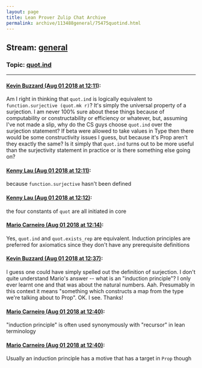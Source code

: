 ```yaml
---
layout: page
title: Lean Prover Zulip Chat Archive 
permalink: archive/113488general/75475quotind.html
---
```


## Stream: [general](index.html)
### Topic: [quot.ind](75475quotind.html)

---

#### [Kevin Buzzard (Aug 01 2018 at 12:11)](https://leanprover.zulipchat.com/#narrow/stream/113488-general/topic/quot.ind/near/130704193):
Am I right in thinking that `quot.ind` is logically equivalent to `function.surjective (quot.mk r)`? It's simply the universal property of a surjection. I am never 100% sure about these things because of computability or constructability or efficiency or whatever, but, assuming I've not made a slip, why do the CS guys choose `quot.ind` over the surjection statement? If beta were allowed to take values in Type then there would be some constructivity issues I guess, but because it's Prop aren't they exactly the same? Is it simply that `quot.ind` turns out to be more useful than the surjectivity statement in practice or is there something else going on?

#### [Kenny Lau (Aug 01 2018 at 12:11)](https://leanprover.zulipchat.com/#narrow/stream/113488-general/topic/quot.ind/near/130704204):
because `function.surjective` hasn't been defined

#### [Kenny Lau (Aug 01 2018 at 12:12)](https://leanprover.zulipchat.com/#narrow/stream/113488-general/topic/quot.ind/near/130704255):
the four constants of `quot` are all initiated in core

#### [Mario Carneiro (Aug 01 2018 at 12:14)](https://leanprover.zulipchat.com/#narrow/stream/113488-general/topic/quot.ind/near/130704349):
Yes, `quot.ind` and `quot.exists_rep` are equivalent. Induction principles are preferred for axiomatics since they don't have any prerequisite definitions

#### [Kevin Buzzard (Aug 01 2018 at 12:37)](https://leanprover.zulipchat.com/#narrow/stream/113488-general/topic/quot.ind/near/130705226):
I guess one could have simply spelled out the definition of surjection. I don't quite understand Mario's answer -- what is an "induction principle"? I only ever learnt one and that was about the natural numbers. Aah. Presumably in this context it means "something which constructs a map from the type we're talking about to Prop". OK. I see. Thanks!

#### [Mario Carneiro (Aug 01 2018 at 12:40)](https://leanprover.zulipchat.com/#narrow/stream/113488-general/topic/quot.ind/near/130705358):
"induction principle" is often used synonymously with "recursor" in lean terminology

#### [Mario Carneiro (Aug 01 2018 at 12:40)](https://leanprover.zulipchat.com/#narrow/stream/113488-general/topic/quot.ind/near/130705365):
Usually an induction principle has a motive that has a target in `Prop` though

